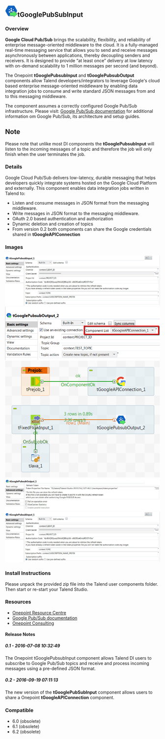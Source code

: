 ## <img src='./logo.jpg' width='40' height='40'>tGooglePubSubInput

### Overview
**Google Cloud Pub/Sub** brings the scalability, flexibility, and reliability of enterprise message-oriented middleware to the cloud. It is a fully-managed real-time messaging service that allows you to send and receive messages asynchronously between applications, thereby decoupling senders and receivers. It is designed to provide “at least once” delivery at low latency with on-demand scalability to 1 million messages per second (and beyond).

The Onepoint **tGooglePubsubInput** and **tGooglePubsubOutput** components allow Talend developers/integrators to leverage Google's cloud based enterprise message-oriented middleware by enabling data integration jobs to consume and write standard JSON messages from and to this messaging middleware.

The component assumes a correctly configured Google Pub/Sub infrastructure. Please visit: [Google Pub/Sub documentation](https://cloud.google.com/pubsub/overview) for additional information om Google Pub/Sub, its architecture and setup guides.

Note
------

Please note that unlike most DI components the **tGooglePubsubInput** will listen to the incoming messages of a topic and therefore the job will only finish when the user terminates the job.

### Details
Google Cloud Pub/Sub delivers low-latency, durable messaging that helps developers quickly integrate systems hosted on the Google Cloud Platform and externally. This component enables data integration jobs written in Talend to:
*   Listen and consume messages in JSON format from the messaging middleware. 
*   Write messages in JSON format to the messaging middleware.
*   OAuth 2.0 based authentication and authorization
*   Dynamic deletion and creation of topics
*   From version 0.2 both components can share the Google credentials shared in **tGoogleAPIConnection**
### Images
<a href='./screenshots/v_0.2__9.jpg'><img src='./screenshots/v_0.2__9.jpg' ></a>
<a href='./screenshots/v_0.2__16.jpg'><img src='./screenshots/v_0.2__16.jpg' ></a>
<a href='./screenshots/v_0.2__15.jpg'><img src='./screenshots/v_0.2__15.jpg' ></a>
<a href='./screenshots/v_0.2__14.jpg'><img src='./screenshots/v_0.2__14.jpg' ></a>
<a href='./screenshots/v_0.2__13.jpg'><img src='./screenshots/v_0.2__13.jpg' ></a>


### Install Instructions
Please unpack the provided zip file into the Talend user components folder. Then start or re-start your Talend Studio.
### Resources
 * <a href=http://www.onepointltd.com/community-development/>Onepoint Resource Centre</a>
 * <a href=https://cloud.google.com/pubsub/overview>Google Pub/Sub documentation</a>
 * <a href=http://www.onepointltd.com/>Onepoint Consulting</a>

#### Release Notes

##### 0.1 - 2016-07-08 10:32:49
The Onepoint tGooglePubsubInput component allows Talend DI users to subscribe to Google Pub/Sub topics and receive and process incoming messages using a pre-defined JSON format.
##### 0.2 - 2016-09-19 07:11:13
The new version of the **tGooglePubSubInput** component allows users to share a Onepoint **tGoogleAPIConnection** component. 
### Compatible
 -  6.0 (obsolete)
 -   6.1 (obsolete)
 -   6.2 (obsolete)